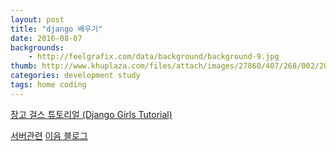 ```yaml
---
layout: post
title: "django 배우기"
date: 2016-08-07
backgrounds:
    - http://feelgrafix.com/data/background/background-9.jpg
thumb: http://www.khuplaza.com/files/attach/images/27860/407/268/002/202-4700.jpg
categories: development study
tags: home coding
---
```


[장고 걸스 튜토리얼 (Django Girls Tutorial)](http://tutorial.djangogirls.org/ko/)

[서버관련](http://sebatyler.github.io/2016/05/31/django-performance)
[이음 블로그](http://bigmatch.i-um.net/2014/05/idealmate-on-aws/)